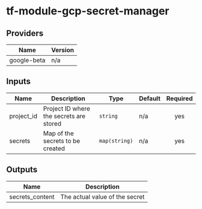 # tf-module-gcp-secret-manager

## Providers

| Name | Version |
|------|---------|
| google-beta | n/a |

## Inputs

| Name | Description | Type | Default | Required |
|------|-------------|------|---------|:-----:|
| project\_id | Project ID where the secrets are stored | `string` | n/a | yes |
| secrets | Map of the secrets to be created | `map(string)` | n/a | yes |

## Outputs

| Name | Description |
|------|-------------|
| secrets\_content | The actual value of the secret |